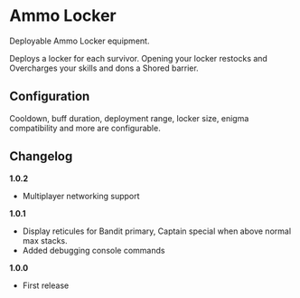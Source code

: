 # Ammo Locker

Deployable Ammo Locker equipment.

Deploys a locker for each survivor. Opening your locker restocks and Overcharges your skills and dons a Shored barrier.

## Configuration

Cooldown, buff duration, deployment range, locker size, enigma compatibility and more are configurable.

## Changelog

**1.0.2**

 * Multiplayer networking support

**1.0.1**

* Display reticules for Bandit primary, Captain special when above normal max stacks.
* Added debugging console commands

**1.0.0**

* First release

